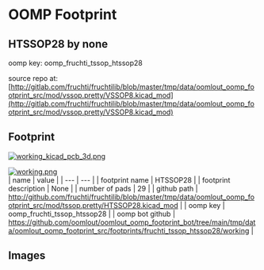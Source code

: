 # OOMP Footprint  
## HTSSOP28  by none  
  
oomp key: oomp_fruchti_tssop_htssop28  
  
source repo at: [http://gitlab.com/fruchti/fruchtilib/blob/master/tmp/data/oomlout_oomp_footprint_src/mod/vssop.pretty/VSSOP8.kicad_mod](http://gitlab.com/fruchti/fruchtilib/blob/master/tmp/data/oomlout_oomp_footprint_src/mod/vssop.pretty/VSSOP8.kicad_mod)  
## Footprint  
  
[![working_kicad_pcb_3d.png](working_kicad_pcb_3d_600.png)](working_kicad_pcb_3d.png)  
  
[![working.png](working_600.png)](working.png)  
| name | value | 
| --- | --- | 
| footprint name | HTSSOP28 | 
| footprint description | None | 
| number of pads | 29 | 
| github path | http://github.com/fruchti/fruchtilib/blob/master/tmp/data/oomlout_oomp_footprint_src/mod/tssop.pretty/HTSSOP28.kicad_mod | 
| oomp key | oomp_fruchti_tssop_htssop28 | 
| oomp bot github | https://github.com/oomlout/oomlout_oomp_footprint_bot/tree/main/tmp/data/oomlout_oomp_footprint_src/footprints/fruchti_tssop_htssop28/working | 
## Images  
